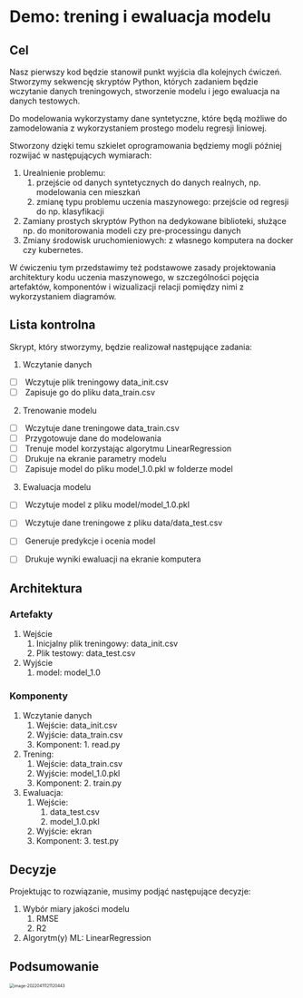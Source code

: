 # Demo: trening i ewaluacja modelu



## Cel

Nasz pierwszy kod będzie stanowił punkt wyjścia dla kolejnych ćwiczeń. Stworzymy sekwencję skryptów Python, których zadaniem będzie wczytanie danych treningowych, stworzenie modelu i jego ewaluacja na danych testowych.

Do modelowania wykorzystamy dane syntetyczne, które będą możliwe do zamodelowania z wykorzystaniem prostego modelu regresji liniowej.

Stworzony dzięki temu szkielet oprogramowania będziemy mogli później rozwijać w następujących wymiarach:

1. Urealnienie problemu: 
   1. przejście od danych syntetycznych do danych realnych, np. modelowania cen mieszkań
   2. zmianę typu problemu uczenia maszynowego: przejście od regresji do np. klasyfikacji
2. Zamiany prostych skryptów Python na dedykowane biblioteki, służące np. do monitorowania modeli czy pre-processingu danych
3. Zmiany środowisk uruchomieniowych: z własnego komputera na docker czy kubernetes.

W ćwiczeniu tym przedstawimy też podstawowe zasady projektowania architektury kodu uczenia maszynowego, w szczególności pojęcia artefaktów, komponentów i wizualizacji relacji pomiędzy nimi z wykorzystaniem diagramów.



## Lista kontrolna

Skrypt, który stworzymy, będzie realizował następujące zadania:

1. Wczytanie danych

- [ ] ​	Wczytuje plik treningowy data_init.csv
- [ ] ​	Zapisuje go do pliku data_train.csv 

2. Trenowanie modelu

- [ ] ​	Wczytuje dane treningowe data_train.csv
- [ ] ​	Przygotowuje dane do modelowania
- [ ] ​	Trenuje model korzystając algorytmu LinearRegression
- [ ] ​	Drukuje na ekranie parametry modelu
- [ ] ​	Zapisuje model do pliku model_1.0.pkl w folderze model

3. Ewaluacja modelu

- [ ] ​	Wczytuje model z pliku model/model_1.0.pkl
- [ ] ​	Wczytuje dane treningowe z pliku data/data_test.csv
- [ ] ​	Generuje predykcje i ocenia model
- [ ] ​	Drukuje wyniki ewaluacji na ekranie komputera



## Architektura

### Artefakty

1. Wejście
   1. Inicjalny plik treningowy: data_init.csv
   2. Plik testowy: data_test.csv
2. Wyjście
   1. model: model_1.0

### Komponenty

1. Wczytanie danych
   1. Wejście: data_init.csv
   2. Wyjście: data_train.csv
   3. Komponent: 1. read.py
2. Trening:
   1. Wejście: data_train.csv
   2. Wyjście: model_1.0.pkl
   3. Komponent: 2. train.py
3. Ewaluacja:
   1. Wejście: 
      1. data_test.csv
      2. model_1.0.pkl
   2. Wyjście: ekran
   3. Komponent: 3. test.py		



## Decyzje

Projektując to rozwiązanie, musimy podjąć następujące decyzje:

1. Wybór miary jakości modelu
   1. RMSE
   2. R2
2. Algorytm(y) ML: LinearRegression



## Podsumowanie



<img src="/Users/wodecki/Mój dysk/2. Areas/1. Szkolenia/4. PJATK/Semestr lato 2022/ASI/! Moje materiały/3. Monitoring modelu/! ćwiczenia/1. Trenowanie/media//image-20220411121120443.png" alt="image-20220411121120443" style="zoom:50%;" />
